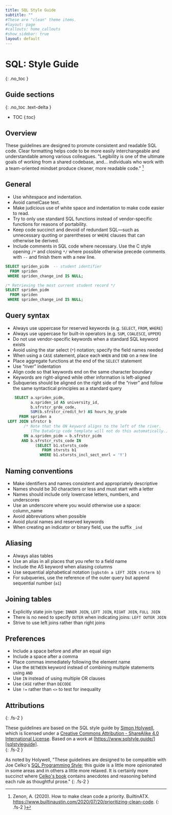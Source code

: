 ```yaml
---
title: SQL Style Guide
subtitle: ""
#These are "clean" theme items.
#layout: page
#callouts: home_callouts
#show_sidebar: true
layout: default
---
```


# SQL: Style Guide
{: .no_toc }

## Guide sections
{: .no_toc .text-delta }

- TOC
{:toc}

## Overview

These guidelines are designed to promote consistent and readable SQL code.  Clear formatting helps code to be more easily interchangeable and understandable among various colleagues.  "Legibility is one of the ultimate goals of working from a shared codebase, and... individuals who work with a team-oriented mindset produce cleaner, more readable code." [^1]

[^1]: Zenon, A.  (2020).  How to make clean code a priority.  BuiltinATX.  https://www.builtinaustin.com/2020/07/20/prioritizing-clean-code. {: .fs-2 }

## General

* Use whitespace and indentation.
* Avoid camelCase text.
* Make judicious use of white space and indentation to make code easier to read.
* Try to only use standard SQL functions instead of vendor-specific functions for
  reasons of portability.
* Keep code succinct and devoid of redundant SQL—such as unnecessary quoting or
  parentheses or `WHERE` clauses that can otherwise be derived.
* Include comments in SQL code where necessary. Use the C style opening `/*` and
  closing `*/` where possible otherwise precede comments with `--` and finish
  them with a new line.

```sql
SELECT spriden_pidm  -- student identifier
  FROM spriden
 WHERE spriden_change_ind IS NULL;
```
```sql
/* Retrieving the most current student record */
SELECT spriden_pidm
  FROM spriden
 WHERE spriden_change_ind IS NULL;
```

## Query syntax

* Always use uppercase for reserved keywords (e.g. `SELECT`, `FROM`, `WHERE`)
* Always use uppercase for built-in operators (e.g. `SUM`, `COALESCE`, `UPPER`)
* Do not use vendor-specific keywords when a standard SQL keyword exists
* Avoid using the star select (`*`) notation; specify the field names needed
* When using a `CASE` statement, place each `WHEN` and `END` on a new line
* Place aggregate functions at the end of the `SELECT` statement
* Use “river” indentation
* Align code so that keywords end on the same character boundary
* Keywords are right-aligned while other information is left-aligned
* Subqueries should be aligned on the right side of the “river” and follow the same syntactical principles as a standard query

```sql
    SELECT a.spriden_pidm,
           a.spriden_id AS university_id,
           b.sfrstcr_grde_code,
           SUM(b.sfrstcr_credit_hr) AS hours_by_grade
      FROM spriden a
 LEFT JOIN sfrstcr b
        /* Note that the ON keyword aligns to the left of the river. 
           (The DataGrip code template will not do this automatically.) */ 
        ON a.spriden_pidm = b.sfrstcr_pidm
       AND b.sfrstcr_rsts_code IN
             (SELECT b1.stvrsts_code
                FROM stvrsts b1
               WHERE b1.stvrsts_incl_sect_enrl = 'Y')
```       

## Naming conventions

* Make identifiers and names consistent and appropriately descriptive
* Names should be 30 characters or less and must start with a letter
* Names should include only lowercase letters, numbers, and underscores
* Use an underscore where you would otherwise use a space: column_name
* Avoid abbreviations when possible
* Avoid plural names and reserved keywords
* When creating an indicator or binary field, use the suffix `_ind`

## Aliasing

* Always alias tables
* Use an alias in all places that you refer to a field name
* Include the AS keyword when aliasing columns
* Use sequential alphabetical notation (`sgbstdn a LEFT JOIN stvterm b`)
* For subqueries, use the reference of the outer query but append sequential number (`a1`)

## Joining tables
* Explicitly state join type: `INNER JOIN`, `LEFT JOIN`, `RIGHT JOIN`, `FULL JOIN`
* There is no need to specify `OUTER` when indicating joins: `LEFT OUTER JOIN`
* Strive to use left joins rather than right joins

## Preferences

* Include a space before and after an equal sign
* Include a space after a comma
* Place commas immediately following the element name
* Use the `BETWEEN` keyword instead of combining multiple statements using `AND`
* Use `IN` instead of using multiple OR clauses
* Use `CASE` rather than `DECODE`
* Use `!=` rather than `<>` to test for inequality


## Attributions
{: .fs-2 }

These guidelines are based on the SQL style guide by [Simon Holywell][simon], which is licensed under a [Creative Commons Attribution - ShareAlike 4.0 International License][licence].  Based on a work at [https://www.sqlstyle.guide/][sqlstyleguide].  
{: .fs-2 }

As noted by Holywell, "These guidelines are designed to be compatible with Joe Celko's [SQL Programming Style][celko]; this guide is a little more opinionated in some areas and in others a little more relaxed. It is certainly more succinct where [Celko's book][celko] contains anecdotes and reasoning behind each rule as thoughtful prose."
{: .fs-2 }


[simon]: https://www.simonholywell.com/?utm_source=sqlstyle.guide&utm_medium=link&utm_campaign=md-document
    "SimonHolywell.com"
[celko]: https://www.amazon.com/gp/product/0120887975/ref=as_li_ss_tl?ie=UTF8&linkCode=ll1&tag=treffynnon-20&linkId=9c88eac8cd420e979675c815771313d5
    "Joe Celko's SQL Programming Style (The Morgan Kaufmann Series in Data Management Systems)"
[sqlstyleguide]: https://www.sqlstyle.guide/
    "SQL style guide by Simon Holywell"
[licence]: https://creativecommons.org/licenses/by-sa/4.0/
    "Creative Commons Attribution-ShareAlike 4.0 International License"